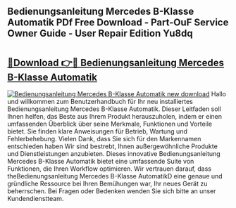 ## Bedienungsanleitung Mercedes B-Klasse Automatik PDf Free Download - Part-OuF Service Owner Guide - User Repair Edition Yu8dq

# <h2><a href="http://df4i7ob.blite.top/?on=Bedienungsanleitung+Mercedes+B-Klasse+Automatik">🔗Download 👉🔴 Bedienungsanleitung Mercedes B-Klasse Automatik</a></h2>

[![Bedienungsanleitung Mercedes B-Klasse Automatik new download](https://i.imgur.com/lujVjoI.png)](http://df4i7ob.blite.top/?on=Bedienungsanleitung+Mercedes+B-Klasse+Automatik)
Hallo und willkommen zum Benutzerhandbuch für Ihr neu installiertes Bedienungsanleitung Mercedes B-Klasse Automatik. Dieser Leitfaden soll Ihnen helfen, das Beste aus Ihrem Produkt herauszuholen, indem er einen umfassenden Überblick über seine Merkmale, Funktionen und Vorteile bietet. Sie finden klare Anweisungen für Betrieb, Wartung und Fehlerbehebung. Vielen Dank, dass Sie sich für den Markennamen entschieden haben Wir sind bestrebt, Ihnen außergewöhnliche Produkte und Dienstleistungen anzubieten. Dieses innovative Bedienungsanleitung Mercedes B-Klasse Automatik bietet eine umfassende Suite von Funktionen, die Ihren Workflow optimieren. Wir vertrauen darauf, dass theBedienungsanleitung Mercedes B-Klasse AutomatikD eine genaue und gründliche Ressource bei Ihren Bemühungen war, Ihr neues Gerät zu beherrschen. Bei Fragen oder Bedenken wenden Sie sich bitte an unser Kundendienstteam.
